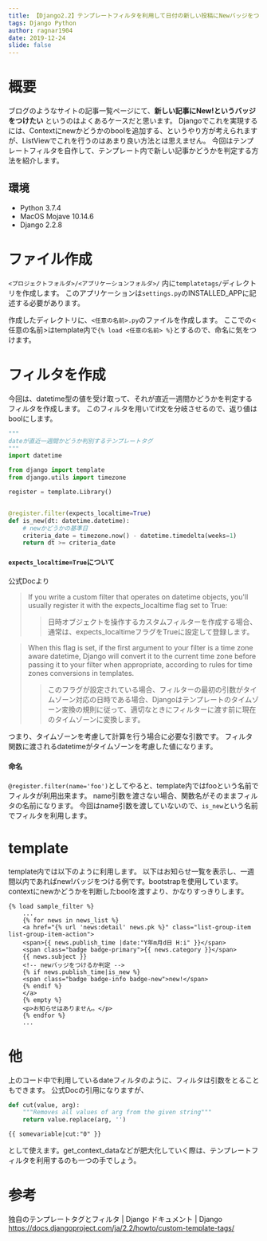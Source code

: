 ```yaml
---
title: 【Django2.2】テンプレートフィルタを利用して日付の新しい投稿にNewバッジをつける
tags: Django Python
author: ragnar1904
date: 2019-12-24
slide: false
---
```

# 概要
ブログのようなサイトの記事一覧ページにて、**新しい記事にNew!というバッジをつけたい** というのはよくあるケースだと思います。
Djangoでこれを実現するには、Contextにnewかどうかのboolを追加する、というやり方が考えられますが、ListViewでこれを行うのはあまり良い方法とは思えません。
今回はテンプレートフィルタを自作して、テンプレート内で新しい記事かどうかを判定する方法を紹介します。

## 環境
- Python 3.7.4
- MacOS Mojave 10.14.6
- Django 2.2.8

# ファイル作成
`<プロジェクトフォルダ>/<アプリケーションフォルダ>/` 内に`templatetags/`ディレクトリを作成します。
このアプリケーションは`settings.py`のINSTALLED_APPに記述する必要があります。

作成したディレクトリに、`<任意の名前>.py`のファイルを作成します。
ここでの<任意の名前>はtemplate内で`{% load <任意の名前> %}`とするので、命名に気をつけます。

# フィルタを作成
今回は、datetime型の値を受け取って、それが直近一週間かどうかを判定するフィルタを作成します。
このフィルタを用いてif文を分岐させるので、返り値はboolにします。

```python:.../templatetags/sample_filter.py
"""
dateが直近一週間かどうか判別するテンプレートタグ
"""
import datetime

from django import template
from django.utils import timezone

register = template.Library()


@register.filter(expects_localtime=True)
def is_new(dt: datetime.datetime):
    # newかどうかの基準日
    criteria_date = timezone.now() - datetime.timedelta(weeks=1)
    return dt >= criteria_date
```
#### `expects_localtime=True`について  
公式Docより

> If you write a custom filter that operates on datetime objects, you'll usually register it with the expects_localtime flag set to True:
>> 日時オブジェクトを操作するカスタムフィルターを作成する場合、通常は、expects_localtimeフラグをTrueに設定して登録します。

> When this flag is set, if the first argument to your filter is a time zone aware datetime, Django will convert it to the current time zone before passing it to your filter when appropriate, according to rules for time zones conversions in templates.
>> このフラグが設定されている場合、フィルターの最初の引数がタイムゾーン対応の日時である場合、Djangoはテンプレートのタイムゾーン変換の規則に従って、適切なときにフィルターに渡す前に現在のタイムゾーンに変換します。

つまり、タイムゾーンを考慮して計算を行う場合に必要な引数です。
フィルタ関数に渡されるdatetimeがタイムゾーンを考慮した値になります。

#### 命名
`@register.filter(name='foo')`としてやると、template内ではfooという名前でフィルタが利用出来ます。 
name引数を渡さない場合、関数名がそのままフィルタの名前になります。
今回はname引数を渡していないので、`is_new`という名前でフィルタを利用します。

# template
template内では以下のように利用します。
以下はお知らせ一覧を表示し、一週間以内であればnew!バッジをつける例です。bootstrapを使用しています。
contextにnewかどうかを判断したboolを渡すより、かなりすっきりします。

```html:template
{% load sample_filter %}
    ...
    {% for news in news_list %}
    <a href="{% url 'news:detail' news.pk %}" class="list-group-item list-group-item-action">
    <span>{{ news.publish_time |date:"Y年m月d日 H:i" }}</span>
    <span class="badge badge-primary">{{ news.category }}</span>
    {{ news.subject }}
    <!-- newバッジをつけるか判定 -->
    {% if news.publish_time|is_new %}
    <span class="badge badge-info badge-new">new!</span>
    {% endif %}
    </a>
    {% empty %}
    <p>お知らせはありません。</p>
    {% endfor %}
    ...
```

# 他
上のコード中で利用しているdateフィルタのように、フィルタは引数をとることもできます。
公式Docの引用になりますが、

```python
def cut(value, arg):
    """Removes all values of arg from the given string"""
    return value.replace(arg, '')
```

```html
{{ somevariable|cut:"0" }}
```

として使えます。get_context_dataなどが肥大化していく際は、テンプレートフィルタを利用するのも一つの手でしょう。


# 参考
独自のテンプレートタグとフィルタ | Django ドキュメント | Django
https://docs.djangoproject.com/ja/2.2/howto/custom-template-tags/

